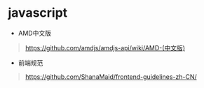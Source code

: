 
# javascript

* AMD中文版  
> https://github.com/amdjs/amdjs-api/wiki/AMD-(中文版)
* 前端规范 
> https://github.com/ShanaMaid/frontend-guidelines-zh-CN/
